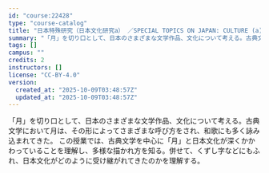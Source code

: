 ```yaml
---
id: "course:22428"
type: "course-catalog"
title: "日本特殊研究（日本文化研究a） ／SPECIAL TOPICS ON JAPAN: CULTURE (a)"
summary: "「月」を切り口として、日本のさまざまな文学作品、文化について考える。古典文学において月は、その形によってさまざまな呼び方をされ、和歌にも多く詠み込まれてきた。 この授業では、古典文学を中心に「月」と日本文化が深くかかわっていることを理解し、…"
tags: []
campus: ""
credits: 2
instructors: []
license: "CC-BY-4.0"
version:
  created_at: "2025-10-09T03:48:57Z"
  updated_at: "2025-10-09T03:48:57Z"
---
```

「月」を切り口として、日本のさまざまな文学作品、文化について考える。古典文学において月は、その形によってさまざまな呼び方をされ、和歌にも多く詠み込まれてきた。 この授業では、古典文学を中心に「月」と日本文化が深くかかわっていることを理解し、多様な描かれ方を知る。併せて、くずし字などにもふれ、日本文化がどのように受け継がれてきたのかを理解する。
